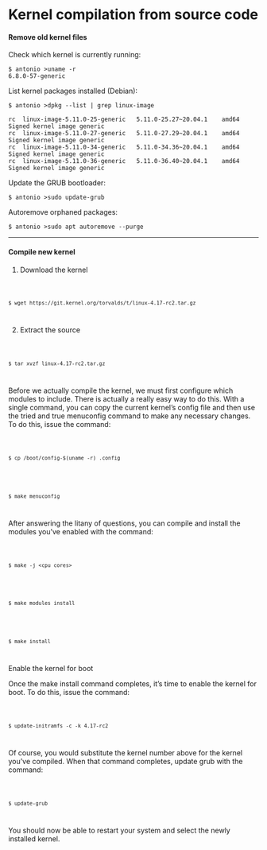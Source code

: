
# Kernel compilation from source code

#### Remove old kernel files

Check which kernel is currently running:

```shell
$ antonio >uname -r
6.8.0-57-generic
```

List kernel packages installed (Debian):
```shell
$ antonio >dpkg --list | grep linux-image

rc  linux-image-5.11.0-25-generic   5.11.0-25.27~20.04.1    amd64    Signed kernel image generic
rc  linux-image-5.11.0-27-generic   5.11.0-27.29~20.04.1    amd64    Signed kernel image generic
rc  linux-image-5.11.0-34-generic   5.11.0-34.36~20.04.1    amd64    Signed kernel image generic
rc  linux-image-5.11.0-36-generic   5.11.0-36.40~20.04.1    amd64    Signed kernel image generic
```

Update the GRUB bootloader:
```shell
$ antonio >sudo update-grub
```

Autoremove orphaned packages:
```shell
$ antonio >sudo apt autoremove --purge
```
----------------

#### Compile new kernel

1. Download the kernel

<code>

    $ wget https://git.kernel.org/torvalds/t/linux-4.17-rc2.tar.gz

</code>


2. Extract the source

<code>

    $ tar xvzf linux-4.17-rc2.tar.gz

</code>

Before we actually compile the kernel, we must first configure which modules to include. There is actually a really easy way to do this. With a single command, you can copy the current kernel’s config file and then use the tried and true menuconfig command to make any necessary changes. To do this, issue the command:

<code>

    $ cp /boot/config-$(uname -r) .config

</code>


<code>

    $ make menuconfig

</code>

After answering the litany of questions, you can compile and install the modules you’ve enabled with the command:

<code>

    $ make -j <cpu_cores>

</code>

<code>

    $ make modules_install

</code>

<code>

    $ make install

</code>

Enable the kernel for boot

Once the make install command completes, it’s time to enable the kernel for boot. To do this, issue the command:

<code>

    $ update-initramfs -c -k 4.17-rc2

</code>

Of course, you would substitute the kernel number above for the kernel you’ve compiled. When that command completes, update grub with the command:

<code>

    $ update-grub

</code>

You should now be able to restart your system and select the newly installed kernel.

